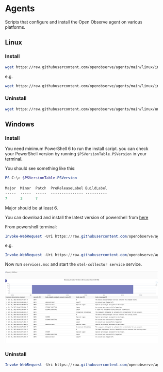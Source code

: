 # Agents

Scripts that configure and install the Open Observe agent on various platforms.

## Linux

### Install

```bash
wget https://raw.githubusercontent.com/openobserve/agents/main/linux/install.sh && chmod +x install.sh && sudo ./install.sh {URL} {authorization_token}
```

e.g.

```bash
wget https://raw.githubusercontent.com/openobserve/agents/main/linux/install.sh && chmod +x install.sh && sudo ./install.sh https://api.openobserve.com/api/your_org/ cm9vdEBleGFtcGxlLmNvbTpDb21wbGV4cGFzcyMxMjM=
```

### Uninstall

```bash
wget https://raw.githubusercontent.com/openobserve/agents/main/linux/uninstall.sh && chmod +x uninstall.sh && sudo ./uninstall.sh
```

## Windows

### Install

You need minimum PowerShell 6 to run the install script. you can check your PowerShell version by running `$PSVersionTable.PSVersion` in your terminal.

You should see something like this:

```powershell
PS C:\> $PSVersionTable.PSVersion

Major  Minor  Patch  PreReleaseLabel BuildLabel
-----  -----  -----  --------------- ----------
7      3      7
```

Major should be at least 6.

You can download and install the latest version of powershell from [here](https://learn.microsoft.com/en-us/powershell/scripting/install/installing-powershell-on-windows)

From powershell terminal:

```powershell
Invoke-WebRequest -Uri https://raw.githubusercontent.com/openobserve/agents/main/windows/install.ps1 -OutFile install.ps1 ; .\install.ps1 -URL <URL> -AUTH_KEY <Authorization_Key>
```

e.g.

```powershell
Invoke-WebRequest -Uri https://raw.githubusercontent.com/openobserve/agents/main/windows/install.ps1 -OutFile install.ps1 ; .\install.ps1 -URL https://localhost:5080/api/default -AUTH_KEY cm9vdEBowWjJSanhscWtSbVB5S0VE
```

Now run `services.msc` and start the `otel-collector service` service.

![Windows logs](screenshots/windows_logs.png)

### Uninstall

```powershell
Invoke-WebRequest -Uri https://raw.githubusercontent.com/openobserve/agents/main/windows/uninstall.ps1 -OutFile uninstall.ps1 ; .\uninstall.ps1
```

